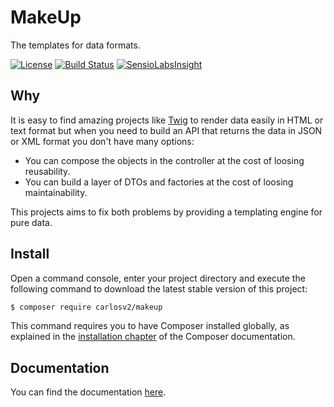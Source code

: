 # MakeUp

The templates for data formats.

[![License](https://poser.pugx.org/carlosv2/makeup/license)](https://packagist.org/packages/carlosv2/makeup)
[![Build Status](https://travis-ci.org/carlosV2/MakeUp.svg?branch=master)](https://travis-ci.org/carlosV2/MakeUp)
[![SensioLabsInsight](https://insight.sensiolabs.com/projects/ee464521-436e-4cce-860a-ad09cc243d1b/mini.png)](https://insight.sensiolabs.com/projects/ee464521-436e-4cce-860a-ad09cc243d1b)

## Why

It is easy to find amazing projects like [Twig](https://twig.symfony.com/) to render data
easily in HTML or text format but when you need to build an API that returns the data in
JSON or XML format you don't have many options:
- You can compose the objects in the controller at the cost of loosing reusability.
- You can build a layer of DTOs and factories at the cost of loosing maintainability.

This projects aims to fix both problems by providing a templating engine for pure data.

## Install

Open a command console, enter your project directory and execute the following command to download the latest stable
version of this project:

```bash
$ composer require carlosv2/makeup
```

This command requires you to have Composer installed globally, as explained in
the [installation chapter](https://getcomposer.org/doc/00-intro.md) of the Composer documentation.

## Documentation

You can find the documentation [here](https://github.com/carlosV2/MakeUp/blob/master/docs/how_to.md).
